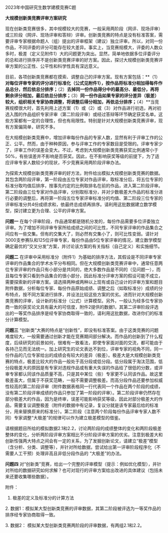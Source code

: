 2023年中国研究生数学建模竞赛C题

**大规模创新类竞赛评审方案研究**

现在创新类竞赛很多，其中规模较大的竞赛，一般采用两阶段（网评、现场评审）或三阶段（网评、现场评审和答辩）评审。创新类竞赛的特点是没有标准答案，需要评审专家根据命题人（组）提出的评审框架（建议）独立评审。所以，对同一份作品，不同评委的评分可能存在较大差异。事实上，当竞赛规模大，评委的人数众多时，极差（定义见附件1）大的问题更为突出。显然，简单地依据多位评委评分的总和进行排序并不是创新类竞赛评审的好方案。因此，探讨大规模创新类竞赛评审方案的公正性、公平性和科学性具有深远意义。

目前，各项创新类竞赛都在摸索、调整自己的评审方案。现有方案包括：**（1）**对每位评审专家的评分进行标准化（公式见附件1），按作品将标准分相加得每件作品总分，然后依总分排序；**（2）**去掉同一份作品得分中的最高分、最低分，再将剩余评分相加，最后依总分排序；**（3）**同一份作品如果专家的评分差异（极差）较大，组织相关专家协商调整，将调整后得分相加，再依总分排序；**（4）**当竞赛规模很大时，首先利用上述方案（1）或（2）或（3）对作品进行初选，再对初选入围的作品组织专家评审（第二阶段评审）或经过答辩等环节确定获奖名单。这些方案都有一定的合理性，但也有局限性。特别是针对大规模创新类竞赛评审，现有方案偏简单，研究不多。

在大规模创新类竞赛中，增加评审每份作品的专家人数，显然有利于评审工作的公正、公平。然而，由于种种原因，参与评审工作的专家数目是受限的。评审专家少了，评审工作的误差会变大。不过，考虑到大规模创新类竞赛获奖比例通常小于50%，有些误差并不影响是否获奖。因此，在不影响获奖等级的前提下，为了适应评审专家人数较少的现状，不少竞赛采用两阶段评审办法。

为探索大规模创新类竞赛评审的好方法，附件给出模拟大规模创新类竞赛的数据。其包含两阶段评审，第一阶段由五位专家对作品评审，取标准分后，将五位专家的标准分取均值后排序，按事先约定的比例取排名在前的作品，进入第二阶段评审。第二阶段由三位专家对作品评审，分别取标准分，并对少数极差大作品的标准分进行必要的调整后，再将第一阶段五位专家评审标准分的均值、第二阶段三位专家的评审标准分共4份成绩求和，依最终总成绩再排序。请利用这批数据建立数学模型，探讨建立更为合理、公平的评审方案。

**问题一** 在每个评审阶段，作品通常都是随机分发的，每份作品需要多位评委独立评审。为了增加不同评审专家所给成绩之间的可比性，不同专家评审的作品集合之间应有一些交集。但有的交集大了，则必然有交集小了，则可比性变弱。请针对3000支参赛队和125位评审专家，每份作品由5位专家评审的情况，建立数学模型确定最优的“交叉分发”方案，并讨论该方案的有关指标（自己定义）和实施细节。

**问题二** 在评审中采用标准分（附件1）为基础的排序方法，其假设是不同评审专家评审的作品集合的学术水平分布相同。但在大规模创新类竞赛评审中，通常任意两位专家评审的作品只有小部分是共同的，绝大多数作品是不同的（见问题一），而且每位专家只看到作品集合的很小部分，因此标准分评审方案的假设可能不成立，需要探索新的评审方案。请选择两种或两种以上现有或自己设计的评审方案和题目附件数据，分析每位专家、每份作品原始成绩、调整之后（如取标准分）成绩的分布特点，按不同方案进行排序，并设法比较这些方案的优劣。进而针对大规模创新类竞赛的评审，设计新的标准分（公式）计算模型。另外，一般认为经多位专家协商一致的获奖论文具有最大的可信度，附件2提供的数据1，其第二评审阶段评选出的一等奖作品排序是经专家协商取得一致的，请利用这批数据，改进你们的标准分计算模型。

**问题三** “创新类”大赛的特点是“创新性”，即没有标准答案。由于这类竞赛的问题难度较大，一般需要通过创新才能在竞赛期间部分解决。而作品的创新到了什么程度，后续研究的前景如何，很难有一致看法，即使专家面对面的交流，都可能由于各持己见而无法统一。加上研究生的论文表达不到位，评审专家的视角不同，同一份作品的几位专家给出的成绩会有较大的差异（极差）。极差大是大规模创新类竞赛的特点，极差比较大的作品一般处于高分段或低分段。低分段属于淘汰范围，低分段极差大的原因是有专家对违规作品或有重大失误的作品给了很低的分数，或评审专家都认同该作品质量不高，只是其中某位（些）专家更不认同该作品。故这里极差虽大，但属于不获奖范畴，一般不需要调整极差。而高分段作品还要参加权威性较高的第二阶段评审（附件数据表格同一行代表同一个作品在两个阶段的成绩，没有第二阶段评审成绩的作品只参加了第一阶段的评审）。第二阶段评审仍然存在部分极差大的作品，因为是终审，误差可能影响获奖等级，因此对部分极差大的作品，需要复议调整极差（附件的数据中有记录，复议分就是该专家最后给的标准分，用来替换原来的标准分）。第二阶段（注意两个阶段每份作品评审专家人数不同）专家调整“大极差”的规律可以作为建立极差模型的借鉴。

请根据题目所给的模拟数据2.1和2.2，讨论两阶段的成绩整体的变化和两阶段极差整体的变化，分析两阶段评审方案相比不分阶段评审方案的优劣。注意到极差大和创新性强两大特点之间会有一定的关系，为了发掘创新论文，请建立“极差”模型（含分析、分类、调整等），并针对所给数据，尝试给出第一评审阶段程序化（不需要人工干预）处理非高且非低分段作品的 “大极差”的办法。

**问题四** 对“创新类”竞赛，给出一个完整的评审模型（提示：例如优化模型），并针对所给的数据研究如何求解？也可对现行的评审方案给出改进的具体建议（包括未来还要收集哪些数据）。

附件：

1.  极差的定义及标准分的计算方法

2\. 数据1：模拟某大型创新类竞赛的评审数据，其第二阶段被评选为一等奖作品的排序经专家协商取得一致。

3\. 数据2： 模拟某大型创新类竞赛两阶段的评审数据，有两组2.1和2.2。
